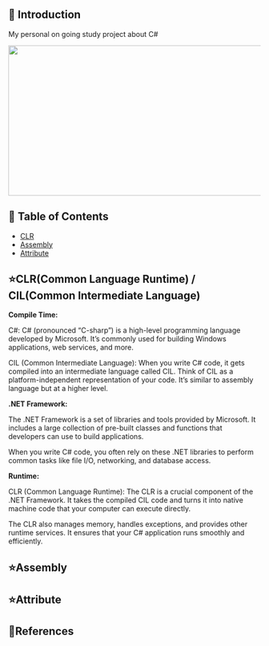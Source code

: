 


## 🚀 Introduction

My personal on going study project about C#

<p align="center">
  <img src = "https://miro.medium.com/max/2728/1*7I6oONv2fGLQJcNEFA4QSw.png" width=600 height=300>
</p>

## 🚩 Table of Contents

- [CLR](#clr)
- [Assembly](#assembly)
- [Attribute](#attribute)

## ⭐CLR(Common Language Runtime) / CIL(Common Intermediate Language)
**Compile Time:**

C#: C# (pronounced “C-sharp”) is a high-level programming language developed by Microsoft. It’s commonly used for building Windows applications, web services, and more.

CIL (Common Intermediate Language): When you write C# code, it gets compiled into an intermediate language called CIL. Think of CIL as a platform-independent representation of your code. It’s similar to assembly language but at a higher level.

**.NET Framework:**

The .NET Framework is a set of libraries and tools provided by Microsoft. It includes a large collection of pre-built classes and functions that developers can use to build applications.

When you write C# code, you often rely on these .NET libraries to perform common tasks like file I/O, networking, and database access.

**Runtime:**

CLR (Common Language Runtime): The CLR is a crucial component of the .NET Framework. It takes the compiled CIL code and turns it into native machine code that your computer can execute directly.

The CLR also manages memory, handles exceptions, and provides other runtime services. It ensures that your C# application runs smoothly and efficiently.

## ⭐Assembly

## ⭐Attribute


## 📜References

